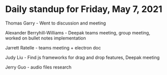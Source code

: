 # Daily standup for Friday, May 7, 2021

Thomas Garry - Went to discussion and meeting

Alexander Berryhill-Williams - Deepak teams meeting, group meeting, worked on bullet notes implementation

Jarrett Ratelle - teams meeting + electron doc

Judy Liu - Find js frameworks for drag and drop features, Deepak meeting

Jerry Guo - audio files research
